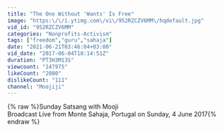 ```yaml
---
title: "The One Without 'Wants' Is Free"
image: "https:\/\/i.ytimg.com\/vi\/952RZCZV6MM\/hqdefault.jpg"
vid_id: "952RZCZV6MM"
categories: "Nonprofits-Activism"
tags: ["freedom","guru","sahaja"]
date: "2021-06-21T03:46:04+03:00"
vid_date: "2017-06-04T18:14:51Z"
duration: "PT3H3M13S"
viewcount: "147975"
likeCount: "2080"
dislikeCount: "111"
channel: "Moojiji"
---
```

{% raw %}Sunday Satsang with Mooji<br />Broadcast Live from Monte Sahaja, Portugal on Sunday, 4 June 2017{% endraw %}
